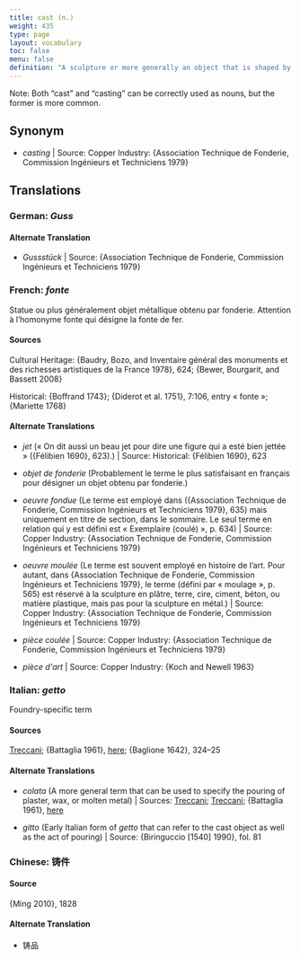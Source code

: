 ```yaml
---
title: cast (n.)
weight: 435
type: page
layout: vocabulary
toc: false
menu: false
definition: "A sculpture or more generally an object that is shaped by pouring a molten material or a slurry into a mold in which it will solidify. Plaster of paris, metal, and wax are among the cast-forming sculptural materials routinely involved in bronze production. The term may also refer to the amount of homogenous molten metal resulting from a single pour."
---
```


<div class="backmatter">

Note: Both “cast” and “casting” can be correctly used as nouns, but the former is more common.

</div>

## Synonym

- *casting* | Source: Copper Industry: {Association Technique de Fonderie, Commission Ingénieurs et Techniciens 1979}

## Translations

<div class="accordion">

### **German**: *Guss*

#### Alternate Translation

- *Gussstück* | Source: {Association Technique de Fonderie, Commission Ingénieurs et Techniciens 1979}

### **French**: *fonte*

Statue ou plus généralement objet métallique obtenu par fonderie. Attention à l’homonyme fonte qui désigne la fonte de fer.

#### Sources

Cultural Heritage: {Baudry, Bozo, and Inventaire général des monuments et des richesses artistiques de la France 1978}, 624; {Bewer, Bourgarit, and Bassett 2008}

Historical: {Boffrand 1743}; {Diderot et al. 1751}, 7:106, entry « fonte »; {Mariette 1768}

#### Alternate Translations

- *jet* (« On dit aussi un beau jet pour dire une figure qui a esté bien jettée » ({Félibien 1690}, 623).) |
Source: Historical: {Félibien 1690}, 623

- *objet de fonderie* (Probablement le terme le plus satisfaisant en français pour désigner un objet obtenu par fonderie.)

- *oeuvre fondue* (Le terme est employé dans ({Association Technique de Fonderie, Commission Ingénieurs et Techniciens 1979}, 635) mais uniquement en titre de section, dans le sommaire. Le seul terme en relation qui y est défini est « Exemplaire (coulé) », p. 634) | Source: Copper Industry: {Association Technique de Fonderie, Commission Ingénieurs et Techniciens 1979}

- *oeuvre moulée* (Le terme est souvent employé en histoire de l’art. Pour autant, dans {Association Technique de Fonderie, Commission Ingénieurs et Techniciens 1979}, le terme (défini par « moulage », p. 565) est réservé à la sculpture en plâtre, terre, cire, ciment, béton, ou matière plastique, mais pas pour la sculpture en métal.) | Source: Copper Industry: {Association Technique de Fonderie, Commission Ingénieurs et Techniciens 1979}

- *pièce coulée* | Source: Copper Industry: {Association Technique de Fonderie, Commission Ingénieurs et Techniciens 1979}

- *pièce d'art* | Source: Copper Industry: {Koch and Newell 1963}

### **Italian**: *getto*

Foundry-specific term

#### Sources

[Treccani](http://www.treccani.it/vocabolario/getto/); {Battaglia 1961}, [here](http://www.gdli.it/pdf_viewer/Scripts/pdf.js/web/viewer.asp?file=/PDF/GDLI06/GDLI_06_ocr_730.pdf&parola=Getto); {Baglione 1642}, 324–25  

#### Alternate Translations

- *colata* (A more general term that can be used to specify the pouring of plaster, wax, or molten metal) | Sources: [Treccani](https://www.treccani.it/enciclopedia/colata/); [Treccani](https://www.treccani.it/enciclopedia/fusione_%28Enciclopedia-Italiana%29); {Battaglia 1961}, [here](http://www.gdli.it/pdf_viewer/Scripts/pdf.js/web/viewer.asp?file=/PDF/GDLI03/GDLI_03_ocr_279.pdf&parola=Colata)

- *gitto* (Early Italian form of *getto* that can refer to the cast object as well as the act of pouring) | Source: {Biringuccio [1540] 1990}, fol. 81

### **Chinese**: 铸件

#### Source

{Ming 2010}, 1828

#### Alternate Translation

- 铸品  

</div>
